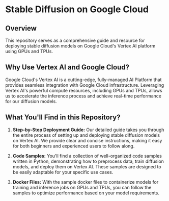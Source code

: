 # Stable Diffusion on Google Cloud

## Overview
This repository serves as a comprehensive guide and resource for deploying stable diffusion models on Google Cloud's Vertex AI platform using GPUs and TPUs. 

## Why Use Vertex AI and Google Cloud?
Google Cloud's Vertex AI is a cutting-edge, fully-managed AI Platform that provides seamless integration with Google Cloud infrastructure. Leveraging Vertex AI's powerful compute resources, including GPUs and TPUs, allows us to accelerate the inference process and achieve real-time performance for our diffusion models.

## What You'll Find in this Repository?
1. **Step-by-Step Deployment Guide:** Our detailed guide takes you through the entire process of setting up and deploying stable diffusion models on Vertex AI. We provide clear and concise instructions, making it easy for both beginners and experienced users to follow along.

2. **Code Samples:** You'll find a collection of well-organized code samples written in Python, demonstrating how to preprocess data, train diffusion models, and deploy them on Vertex AI. These samples are designed to be easily adaptable for your specific use cases.

3. **Docker Files:** With the sample docker files to containerize models for training and inference jobs on GPUs and TPUs, you can follow the samples to optimize performance based on your model requirements.
